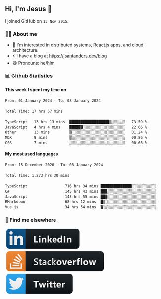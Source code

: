 ## Hi, I'm Jesus 👋

I joined GitHub on `13 Nov 2015`.

<!-- Talking about you -->

### 👨‍💻 About me

- 👦 I'm interested in distributed systems, React.js apps, and cloud architecture.
- ⚡️ I have a blog at <https://jsantanders.dev/blog>
- 😄 Pronouns: he/him

### 📊 Github Statistics

#### This week I spent my time on

<!--START_SECTION:weekly-->

```txt
From: 01 January 2024 - To: 08 January 2024

Total Time: 17 hrs 57 mins

TypeScript   13 hrs 13 mins  ██████████████████▒░░░░░░   73.59 %
JavaScript   4 hrs 4 mins    █████▓░░░░░░░░░░░░░░░░░░░   22.66 %
Other        13 mins         ▒░░░░░░░░░░░░░░░░░░░░░░░░   01.24 %
MDX          9 mins          ▒░░░░░░░░░░░░░░░░░░░░░░░░   00.86 %
CSS          7 mins          ░░░░░░░░░░░░░░░░░░░░░░░░░   00.66 %
```

<!--END_SECTION:weekly-->

#### My most used languages

<!--START_SECTION:alltime-->

```txt
From: 15 December 2020 - To: 08 January 2024

Total Time: 1,273 hrs 30 mins

TypeScript                 716 hrs 34 mins ██████████████░░░░░░░░░░░   56.27 %
C#                         145 hrs 43 mins ███░░░░░░░░░░░░░░░░░░░░░░   11.44 %
JavaScript                 143 hrs 55 mins ██▓░░░░░░░░░░░░░░░░░░░░░░   11.30 %
RMarkdown                  68 hrs 12 mins  █▒░░░░░░░░░░░░░░░░░░░░░░░   05.36 %
Vue.js                     34 hrs 54 mins  ▓░░░░░░░░░░░░░░░░░░░░░░░░   02.74 %
```

<!--END_SECTION:alltime-->

### 📢 Find me elsewhere

<p>
  <a target="_blank" href="https://linkedin.com/in/jsantanders">
    <img src="https://github.com/jsantanders/jsantanders/blob/master/img/linkedin.svg" alt="LinkedIn" style="vertical-align:top; margin:4px">
  </a>
  
  <a target="_blank" href="https://stackoverflow.com/users/7318331/jesus-santander">
    <img src="https://github.com/jsantanders/jsantanders/blob/master/img/stackoverflow.svg" alt="StackOverflow" style="vertical-align:top; margin:4px">
  </a>
  
  <a target="_blank" href="http://twitter.com/jsantanders">
    <img src="https://github.com/jsantanders/jsantanders/blob/master/img/twitter.svg" alt="Twitter" style="vertical-align:top; margin:4px">
  </a>
</p>
